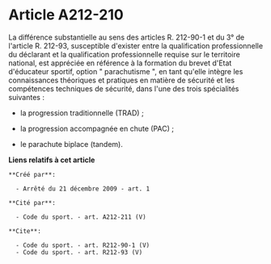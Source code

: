 # Article A212-210

La différence substantielle au sens des articles R. 212-90-1 et du 3° de l'article R. 212-93, susceptible d'exister entre la
qualification professionnelle du déclarant et la qualification professionnelle requise sur le territoire national, est
appréciée en référence à la formation du brevet d'Etat d'éducateur sportif, option " parachutisme ", en tant qu'elle intègre
les connaissances théoriques et pratiques en matière de sécurité et les compétences techniques de sécurité, dans l'une des
trois spécialités suivantes :

- la progression traditionnelle (TRAD) ;

- la progression accompagnée en chute (PAC) ;

- le parachute biplace (tandem).

**Liens relatifs à cet article**

	**Créé par**:

	  - Arrêté du 21 décembre 2009 - art. 1

	**Cité par**:

	  - Code du sport. - art. A212-211 (V)

	**Cite**:

	  - Code du sport. - art. R212-90-1 (V)
	  - Code du sport. - art. R212-93 (V)
